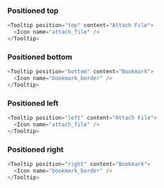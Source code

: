### Positioned top

```js
<Tooltip position="top" content="Attach File">
  <Icon name="attach_file" />
</Tooltip>
```

### Positioned bottom

```js
<Tooltip position="bottom" content="Bookmark">
  <Icon name="bookmark_border" />
</Tooltip>
```

### Positioned left

```js
<Tooltip position="left" content="Attach File">
  <Icon name="attach_file" />
</Tooltip>
```

### Positioned right

```js
<Tooltip position="right" content="Bookmark">
  <Icon name="bookmark_border" />
</Tooltip>
```
